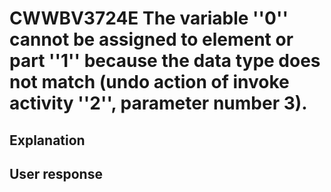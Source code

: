 # CWWBV3724E The variable ''0'' cannot be assigned to element or part ''1'' because the data type does not match (undo action of invoke activity ''2'', parameter number 3).

## Explanation

## User response